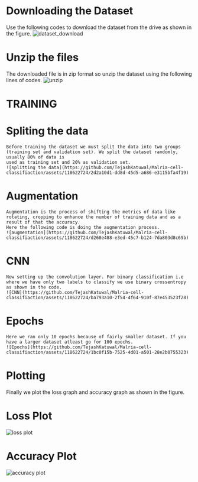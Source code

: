 # Downloading the Dataset
Use the following codes to download the dataset from the drive as shown in the figure.
![dataset_download](https://github.com/TejashKatuwal/Malria-cell-classifiaction/assets/118622724/e63ad254-db2f-4bb4-8440-f5b6d9a979d1)

# Unzip the files
The downloaded file is in zip format so unzip the dataset using the following lines of codes.
![unzip](https://github.com/TejashKatuwal/Malria-cell-classifiaction/assets/118622724/dae827f7-481c-4038-9540-6db9e5e42dda)

# TRAINING
# Spliting the data
    Before training the dataset we must split the data into two groups (training set and validation set). We split the dataset randomly, usually 80% of data is 
    used as training set and 20% as validation set.
    ![splitting the data](https://github.com/TejashKatuwal/Malria-cell-classifiaction/assets/118622724/2d2a10d1-dd8d-45d5-a686-e3115bfa4f19)


# Augmentation
    Augmentation is the process of shifting the metrics of data like rotating, cropping to enhance the number of training data and as a result of that the accuracy.
    Here the following code is doing the augmentation process.
    ![augmentation](https://github.com/TejashKatuwal/Malria-cell-classifiaction/assets/118622724/d268e488-e3ed-45c7-b124-7da803d8c69b)

# CNN 
    Now setting up the convolution layer. For binary classification i.e where we have only two labels to classify we use binary crossentropy as shown in the code.
    ![CNN](https://github.com/TejashKatuwal/Malria-cell-classifiaction/assets/118622724/ba793a10-2f54-4f64-910f-87e453523f28)

# Epochs
    Here we ran only 10 epochs because of fairly smaller dataset. If you have a larger dataset atleast go for 100 epochs.
    ![Epochs](https://github.com/TejashKatuwal/Malria-cell-classifiaction/assets/118622724/1bc0f15b-7525-4d01-a501-28e2b0755323)

# Plotting
Finally we plot the loss graph and accuracy graph as shown in the figure.
  # Loss Plot
  ![loss plot](https://github.com/TejashKatuwal/Malria-cell-classifiaction/assets/118622724/b8f6e656-3b47-4965-b1ee-72570804aaf3)

  # Accuracy Plot
  ![accuracy plot](https://github.com/TejashKatuwal/Malria-cell-classifiaction/assets/118622724/e8ba09c4-7e1c-4eb4-8321-6d605782c30a)


  


